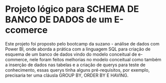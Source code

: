 # Projeto lógico para SCHEMA DE BANCO DE DADOS de um E-ccomerce
Este projeto foi proposto pelo bootcamp da suzano - análise de dados com Power BI, onde aborda a prática com a linguagem SQL para criação de esquema de um banco de dados vindo do modelo conceitual de e-commerce, nele foram feitos melhorias no modelo conceitual como também a inserção de dados nas tabelas e a criação de querys para teste de conhecimento, essas querys tinha alguns pré-requisitos, por exemplo, precisaria ter uma cláusla GROUP BY, ORDER BY E HAVING.

